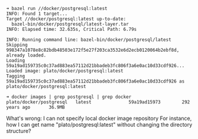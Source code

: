 ```
➜ bazel run //docker/postgresql:latest
INFO: Found 1 target...
Target //docker/postgresql:latest up-to-date:
  bazel-bin/docker/postgresql/latest-layer.tar
INFO: Elapsed time: 32.635s, Critical Path: 6.79s

INFO: Running command line: bazel-bin/docker/postgresql/latest
Skipping 998347a1078e8c82bdb48503e172f5e27f203ca3532e6d2ecb0120064b2ebf8d, already loaded.
Loading 59a19ad159735c0c37ad883ea57112d21bbadeb3fc806f3a6e0ac10d33cdf926...
Loaded image: plato/docker/postgresql:latest
Tagging 59a19ad159735c0c37ad883ea57112d21bbadeb3fc806f3a6e0ac10d33cdf926 as plato/docker/postgresql:latest

➜ docker images | grep postgresql | grep docker
plato/docker/postgresql   latest              59a19ad15973        292 years ago       36.9MB
```

What's wrong: I can not specify local docker image repository
For instance, how I can get name "plato/postgresql:latest" without changing the directory structure?

